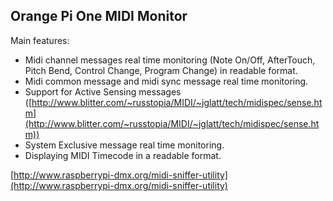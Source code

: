 ## Orange Pi One MIDI Monitor

Main features:


- Midi channel messages real time monitoring (Note On/Off, AfterTouch, Pitch Bend, Control Change, Program Change) in readable format.
- Midi common message and midi sync message real time monitoring.
- Support  for Active Sensing messages ([http://www.blitter.com/~russtopia/MIDI/~jglatt/tech/midispec/sense.htm](http://www.blitter.com/~russtopia/MIDI/~jglatt/tech/midispec/sense.htm))
- System Exclusive message real time monitoring.
- Displaying MIDI Timecode in a readable format.

[http://www.raspberrypi-dmx.org/midi-sniffer-utility](http://www.raspberrypi-dmx.org/midi-sniffer-utility)
